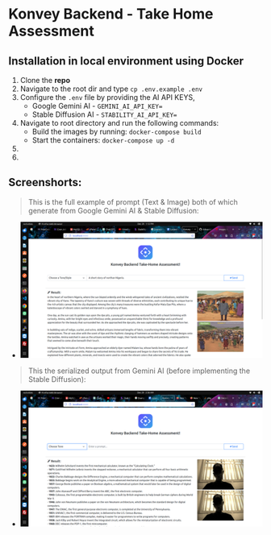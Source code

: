 # Konvey Backend - Take Home Assessment

## Installation in local environment using Docker
1. Clone the <b>repo</b>
2. Navigate to the root dir and type `cp .env.example .env`
3. Configure the `.env` file by providing the AI API KEYS, 
    - Google Gemini AI - `GEMINI_AI_API_KEY=`
    - Stable Diffusion AI - `STABILITY_AI_API_KEY=`
4. Navigate to root directory and run the following commands:
    - Build the images by running: `docker-compose build`
    - Start the containers: `docker-compose up -d`
5. 
6. 

## Screenshorts:
> This is the full example of prompt (Text & Image) both of which generate from Google Gemini AI & Stable Diffusion:
- ![A short story of northan Nigeria.](https://raw.githubusercontent.com/ridwanishaq/backend-task/master/app/public/assets/images/a-short-story-of-north.png)

> This the serialized output from Gemini AI (before implementing the Stable Diffusion):
- ![A short history of computer.](https://raw.githubusercontent.com/ridwanishaq/backend-task/master/app/public/assets/images/a-short-history-of-computer.png)

